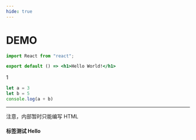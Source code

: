 ```yaml
---
hide: true
---
```




# DEMO

```jsx
import React from "react";

export default () => <h1>Hello World!</h1>
```

1

```js
let a = 3
let b = 5
console.log(a + b)
```

<hr/>

<Alert type="error">
  注意，内部暂时只能编写 HTML
</Alert>


#### 标签测试 <Badge>Hello</Badge>
